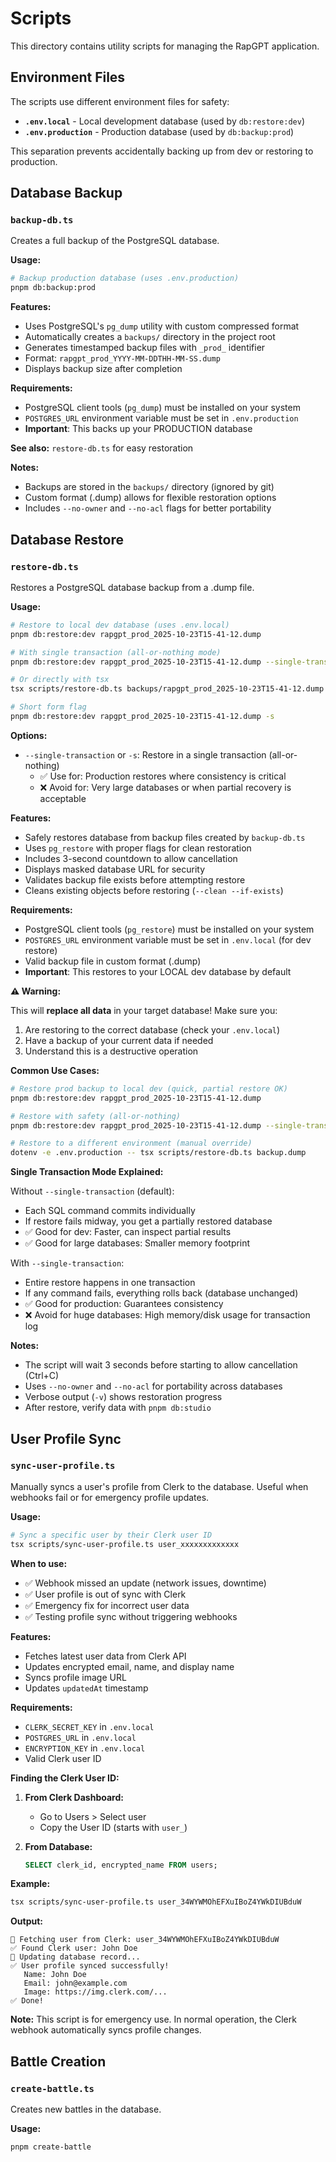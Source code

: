 # Scripts

This directory contains utility scripts for managing the RapGPT application.

## Environment Files

The scripts use different environment files for safety:

- **`.env.local`** - Local development database (used by `db:restore:dev`)
- **`.env.production`** - Production database (used by `db:backup:prod`)

This separation prevents accidentally backing up from dev or restoring to production.

## Database Backup

### `backup-db.ts`

Creates a full backup of the PostgreSQL database.

**Usage:**

```bash
# Backup production database (uses .env.production)
pnpm db:backup:prod
```

**Features:**

- Uses PostgreSQL's `pg_dump` utility with custom compressed format
- Automatically creates a `backups/` directory in the project root
- Generates timestamped backup files with `_prod_` identifier
- Format: `rapgpt_prod_YYYY-MM-DDTHH-MM-SS.dump`
- Displays backup size after completion

**Requirements:**

- PostgreSQL client tools (`pg_dump`) must be installed on your system
- `POSTGRES_URL` environment variable must be set in `.env.production`
- **Important**: This backs up your PRODUCTION database

**See also:** `restore-db.ts` for easy restoration

**Notes:**

- Backups are stored in the `backups/` directory (ignored by git)
- Custom format (.dump) allows for flexible restoration options
- Includes `--no-owner` and `--no-acl` flags for better portability

## Database Restore

### `restore-db.ts`

Restores a PostgreSQL database backup from a .dump file.

**Usage:**

```bash
# Restore to local dev database (uses .env.local)
pnpm db:restore:dev rapgpt_prod_2025-10-23T15-41-12.dump

# With single transaction (all-or-nothing mode)
pnpm db:restore:dev rapgpt_prod_2025-10-23T15-41-12.dump --single-transaction

# Or directly with tsx
tsx scripts/restore-db.ts backups/rapgpt_prod_2025-10-23T15-41-12.dump

# Short form flag
pnpm db:restore:dev rapgpt_prod_2025-10-23T15-41-12.dump -s
```

**Options:**

- `--single-transaction` or `-s`: Restore in a single transaction (all-or-nothing)
  - ✅ Use for: Production restores where consistency is critical
  - ❌ Avoid for: Very large databases or when partial recovery is acceptable

**Features:**

- Safely restores database from backup files created by `backup-db.ts`
- Uses `pg_restore` with proper flags for clean restoration
- Includes 3-second countdown to allow cancellation
- Displays masked database URL for security
- Validates backup file exists before attempting restore
- Cleans existing objects before restoring (`--clean --if-exists`)

**Requirements:**

- PostgreSQL client tools (`pg_restore`) must be installed on your system
- `POSTGRES_URL` environment variable must be set in `.env.local` (for dev restore)
- Valid backup file in custom format (.dump)
- **Important**: This restores to your LOCAL dev database by default

**⚠️ Warning:**

This will **replace all data** in your target database! Make sure you:

1. Are restoring to the correct database (check your `.env.local`)
2. Have a backup of your current data if needed
3. Understand this is a destructive operation

**Common Use Cases:**

```bash
# Restore prod backup to local dev (quick, partial restore OK)
pnpm db:restore:dev rapgpt_prod_2025-10-23T15-41-12.dump

# Restore with safety (all-or-nothing)
pnpm db:restore:dev rapgpt_prod_2025-10-23T15-41-12.dump --single-transaction

# Restore to a different environment (manual override)
dotenv -e .env.production -- tsx scripts/restore-db.ts backup.dump
```

**Single Transaction Mode Explained:**

Without `--single-transaction` (default):

- Each SQL command commits individually
- If restore fails midway, you get a partially restored database
- ✅ Good for dev: Faster, can inspect partial results
- ✅ Good for large databases: Smaller memory footprint

With `--single-transaction`:

- Entire restore happens in one transaction
- If any command fails, everything rolls back (database unchanged)
- ✅ Good for production: Guarantees consistency
- ❌ Avoid for huge databases: High memory/disk usage for transaction log

**Notes:**

- The script will wait 3 seconds before starting to allow cancellation (Ctrl+C)
- Uses `--no-owner` and `--no-acl` for portability across databases
- Verbose output (`-v`) shows restoration progress
- After restore, verify data with `pnpm db:studio`

## User Profile Sync

### `sync-user-profile.ts`

Manually syncs a user's profile from Clerk to the database. Useful when webhooks fail or for emergency profile updates.

**Usage:**

```bash
# Sync a specific user by their Clerk user ID
tsx scripts/sync-user-profile.ts user_xxxxxxxxxxxxx
```

**When to use:**

- ✅ Webhook missed an update (network issues, downtime)
- ✅ User profile is out of sync with Clerk
- ✅ Emergency fix for incorrect user data
- ✅ Testing profile sync without triggering webhooks

**Features:**

- Fetches latest user data from Clerk API
- Updates encrypted email, name, and display name
- Syncs profile image URL
- Updates `updatedAt` timestamp

**Requirements:**

- `CLERK_SECRET_KEY` in `.env.local`
- `POSTGRES_URL` in `.env.local`
- `ENCRYPTION_KEY` in `.env.local`
- Valid Clerk user ID

**Finding the Clerk User ID:**

1. **From Clerk Dashboard:**

   - Go to Users > Select user
   - Copy the User ID (starts with `user_`)

2. **From Database:**
   ```sql
   SELECT clerk_id, encrypted_name FROM users;
   ```

**Example:**

```bash
tsx scripts/sync-user-profile.ts user_34WYWMOhEFXuIBoZ4YWkDIUBduW
```

**Output:**

```
🔄 Fetching user from Clerk: user_34WYWMOhEFXuIBoZ4YWkDIUBduW
✅ Found Clerk user: John Doe
🔄 Updating database record...
✅ User profile synced successfully!
   Name: John Doe
   Email: john@example.com
   Image: https://img.clerk.com/...
✅ Done!
```

**Note:** This script is for emergency use. In normal operation, the Clerk webhook automatically syncs profile changes.

## Battle Creation

### `create-battle.ts`

Creates new battles in the database.

**Usage:**

```bash
pnpm create-battle
```

